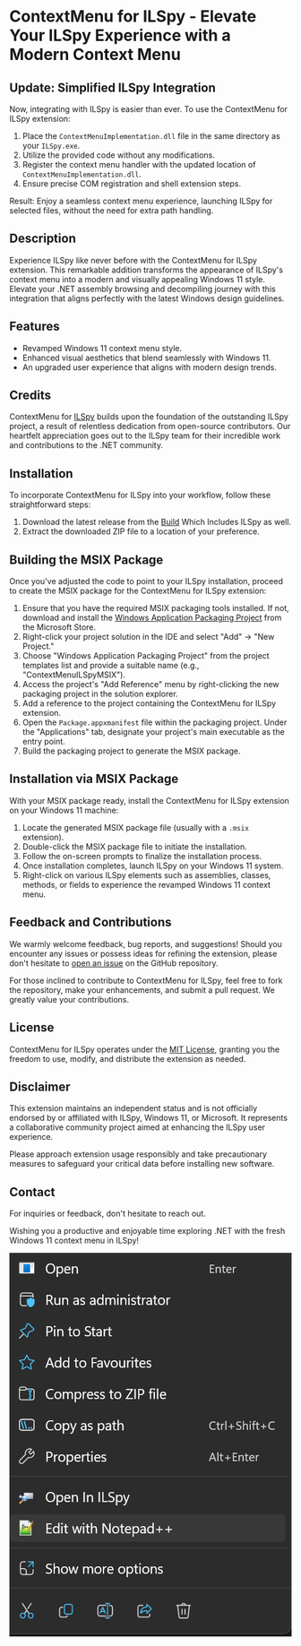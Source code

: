 # ContextMenu for ILSpy - Elevate Your ILSpy Experience with a Modern Context Menu

## Update: Simplified ILSpy Integration
Now, integrating with ILSpy is easier than ever. To use the ContextMenu for ILSpy extension:

1. Place the `ContextMenuImplementation.dll` file in the same directory as your `ILSpy.exe`.
2. Utilize the provided code without any modifications.
3. Register the context menu handler with the updated location of `ContextMenuImplementation.dll`.
4. Ensure precise COM registration and shell extension steps.

Result: Enjoy a seamless context menu experience, launching ILSpy for selected files, without the need for extra path handling.

## Description

Experience ILSpy like never before with the ContextMenu for ILSpy extension. This remarkable addition transforms the appearance of ILSpy's context menu into a modern and visually appealing Windows 11 style. Elevate your .NET assembly browsing and decompiling journey with this integration that aligns perfectly with the latest Windows design guidelines.

## Features

- Revamped Windows 11 context menu style.
- Enhanced visual aesthetics that blend seamlessly with Windows 11.
- An upgraded user experience that aligns with modern design trends.

## Credits

ContextMenu for [ILSpy](https://github.com/icsharpcode/ILSpy) builds upon the foundation of the outstanding ILSpy project, a result of relentless dedication from open-source contributors. Our heartfelt appreciation goes out to the ILSpy team for their incredible work and contributions to the .NET community.



## Installation

To incorporate ContextMenu for ILSpy into your workflow, follow these straightforward steps:

1. Download the latest release from the [Build](https://github.com/modz2014/ILSpyContextMenu/releases) Which Includes ILSpy as well.
2. Extract the downloaded ZIP file to a location of your preference.

## Building the MSIX Package

Once you've adjusted the code to point to your ILSpy installation, proceed to create the MSIX package for the ContextMenu for ILSpy extension:

1. Ensure that you have the required MSIX packaging tools installed. If not, download and install the [Windows Application Packaging Project](https://docs.microsoft.com/en-us/windows/msix/packaging-tool/get-packaging-tool) from the Microsoft Store.
2. Right-click your project solution in the IDE and select "Add" -> "New Project."
3. Choose "Windows Application Packaging Project" from the project templates list and provide a suitable name (e.g., "ContextMenuILSpyMSIX").
4. Access the project's "Add Reference" menu by right-clicking the new packaging project in the solution explorer.
5. Add a reference to the project containing the ContextMenu for ILSpy extension.
6. Open the `Package.appxmanifest` file within the packaging project. Under the "Applications" tab, designate your project's main executable as the entry point.
7. Build the packaging project to generate the MSIX package.

## Installation via MSIX Package

With your MSIX package ready, install the ContextMenu for ILSpy extension on your Windows 11 machine:

1. Locate the generated MSIX package file (usually with a `.msix` extension).
2. Double-click the MSIX package file to initiate the installation.
3. Follow the on-screen prompts to finalize the installation process.
4. Once installation completes, launch ILSpy on your Windows 11 system.
5. Right-click on various ILSpy elements such as assemblies, classes, methods, or fields to experience the revamped Windows 11 context menu.

## Feedback and Contributions

We warmly welcome feedback, bug reports, and suggestions! Should you encounter any issues or possess ideas for refining the extension, please don't hesitate to [open an issue](https://github.com/modz2014/ILSpyContextMenu/issues) on the GitHub repository.

For those inclined to contribute to ContextMenu for ILSpy, feel free to fork the repository, make your enhancements, and submit a pull request. We greatly value your contributions.

## License

ContextMenu for ILSpy operates under the [MIT License](https://opensource.org/licenses/MIT), granting you the freedom to use, modify, and distribute the extension as needed.

## Disclaimer

This extension maintains an independent status and is not officially endorsed by or affiliated with ILSpy, Windows 11, or Microsoft. It represents a collaborative community project aimed at enhancing the ILSpy user experience.

Please approach extension usage responsibly and take precautionary measures to safeguard your critical data before installing new software.

## Contact

For inquiries or feedback, don't hesitate to reach out.

Wishing you a productive and enjoyable time exploring .NET with the fresh Windows 11 context menu in ILSpy!

![ContextMenu for ILSpy](https://github.com/modz2014/ILSpyContextMenu/blob/main/Contextmenu.png)

